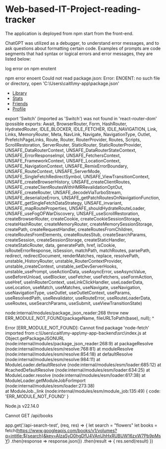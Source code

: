 # Web-based-IT-Project-reading-tracker

The application is deployed from npm start from the front-end. 

ChatGPT was utilized as a debugger, to understand error messages, and to ask questions about formatting certain code. 
Examples of prompts are code segments that had syntax or logical errors and error messages,
they are listed below:


  log error on npm enotent

  
  npm error enoent Could not read package.json: Error: ENOENT: no such file or directory, open 'C:\Users\caitl\my-app\package.json'


   <nav className="taskbar">
          <ul>
            <li><a href="/App.js">Library</a></li>
            <li><a href="/Stats.js">Stats</a></li>
            <li><a href="/Friends.js">Friends</a></li>
            <li><a href="/Profile.js">Profile</a></li>
          </ul>
        </nav>
</h1>

export 'Switch' (imported as 'Switch') was not found in 'react-router-dom' (possible exports: Await, BrowserRouter, Form, HashRouter, HydratedRouter, IDLE_BLOCKER, IDLE_FETCHER, IDLE_NAVIGATION, Link, Links, MemoryRouter, Meta, NavLink, Navigate, NavigationType, Outlet, PrefetchPageLinks, Route, Router, RouterProvider, Routes, Scripts, ScrollRestoration, ServerRouter, StaticRouter, StaticRouterProvider, UNSAFE_DataRouterContext, UNSAFE_DataRouterStateContext, UNSAFE_ErrorResponseImpl, UNSAFE_FetchersContext, UNSAFE_FrameworkContext, UNSAFE_LocationContext, UNSAFE_NavigationContext, UNSAFE_RemixErrorBoundary, UNSAFE_RouteContext, UNSAFE_ServerMode, UNSAFE_SingleFetchRedirectSymbol, UNSAFE_ViewTransitionContext, UNSAFE_createBrowserHistory, UNSAFE_createClientRoutes, UNSAFE_createClientRoutesWithHMRRevalidationOptOut, UNSAFE_createRouter, UNSAFE_decodeViaTurboStream, UNSAFE_deserializeErrors, UNSAFE_getPatchRoutesOnNavigationFunction, UNSAFE_getSingleFetchDataStrategy, UNSAFE_invariant, UNSAFE_mapRouteProperties, UNSAFE_shouldHydrateRouteLoader, UNSAFE_useFogOFWarDiscovery, UNSAFE_useScrollRestoration, createBrowserRouter, createCookie, createCookieSessionStorage, createHashRouter, createMemoryRouter, createMemorySessionStorage, createPath, createRequestHandler, createRoutesFromChildren, createRoutesFromElements, createRoutesStub, createSearchParams, createSession, createSessionStorage, createStaticHandler, createStaticRouter, data, generatePath, href, isCookie, isRouteErrorResponse, isSession, matchPath, matchRoutes, parsePath, redirect, redirectDocument, renderMatches, replace, resolvePath, unstable_HistoryRouter, unstable_RouterContextProvider, unstable_createContext, unstable_setDevServerHooks, unstable_usePrompt, useActionData, useAsyncError, useAsyncValue, useBeforeUnload, useBlocker, useFetcher, useFetchers, useFormAction, useHref, useInRouterContext, useLinkClickHandler, useLoaderData, useLocation, useMatch, useMatches, useNavigate, useNavigation, useNavigationType, useOutlet, useOutletContext, useParams, useResolvedPath, useRevalidator, useRouteError, useRouteLoaderData, useRoutes, useSearchParams, useSubmit, useViewTransitionState)



node:internal/modules/package_json_reader:268
  throw new ERR_MODULE_NOT_FOUND(packageName, fileURLToPath(base), null);
        ^

Error [ERR_MODULE_NOT_FOUND]: Cannot find package 'node-fetch' imported from c:\Users\caitl\my-app\my-app-backend\src\index.js
    at Object.getPackageJSONURL (node:internal/modules/package_json_reader:268:9)
    at packageResolve (node:internal/modules/esm/resolve:768:81)
    at moduleResolve (node:internal/modules/esm/resolve:854:18)
    at defaultResolve (node:internal/modules/esm/resolve:984:11)
    at ModuleLoader.defaultResolve (node:internal/modules/esm/loader:685:12)
    at #cachedDefaultResolve (node:internal/modules/esm/loader:634:25)
    at ModuleLoader.resolve (node:internal/modules/esm/loader:617:38)
    at ModuleLoader.getModuleJobForImport (node:internal/modules/esm/loader:273:38)       
    at ModuleJob._link (node:internal/modules/esm/module_job:135:49) {
  code: 'ERR_MODULE_NOT_FOUND'
}

Node.js v22.14.0


Cannot GET /api/books


app.get('/api-search-test', (req, res) => {
  let search = "flowers"
  let books = fetch(https://www.googleapis.com/books/v1/volumes?q=intitle:${search}&key=AIzaSyD0hgDfU4VAnUhHxRUBUW16zxW7Pb9pMsY)
  .then(response => response.json())
  .then(result => {
  res.send(result)
  })


  
